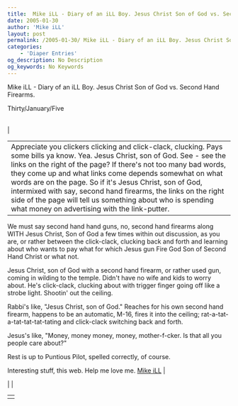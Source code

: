 ```yaml
---
title:  Mike iLL - Diary of an iLL Boy. Jesus Christ Son of God vs. Second Hand Firearms.
date: 2005-01-30
author: 'Mike iLL'
layout: post
permalink: /2005-01-30/ Mike iLL - Diary of an iLL Boy. Jesus Christ Son of God vs. Second Hand Firearms.
categories:
    - 'Diaper Entries'
og_description: No Description
og_keywords: No Keywords
---
```

<style>
body {
  background-color: ;
  color: ;
}
a {
  color: ;
}
a:active {
  color: ;
}
a:visited {
  color: ;
}
</style>

   Mike iLL - Diary of an iLL Boy. Jesus Christ Son of God vs. Second Hand Firearms.  
<!--
google\_ad\_client = "pub-7092652543555559";
google\_alternate\_ad\_url = "http://www.obliteration.com/O\_site/thought/Mikeb/click.htm";
google\_ad\_width = 120;
google\_ad\_height = 600;
google\_ad\_format = "120x600\_as";
google\_ad\_channel ="";
google\_ad\_type = "text";
google\_color\_border = ["F9DFF9","DFF2FD","B0E0E6"];
google\_color\_bg = ["F9DFF9","DFF2FD","FFFFFF"];
google\_color\_link = ["0000CC","0000CC","000000"];
google\_color\_url = ["008000","008000","336699"];
google\_color\_text = ["000000","000000","333333"];
//-->
 

Thirty/January/Five


|  |  |  |
| --- | --- | --- |
| 

|  |
| --- |
| Appreciate you clickers clicking and click-clack, clucking. Pays some bills ya know. Yea. Jesus Christ, son of God. See - see the links on the right of the page? If there's not too many bad words, they come up and what links come depends somewhat on what words are on the page. So if it's Jesus Christ, son of God, intermixed with say, second hand firearms, the links on the right side of the page will tell us something about who is spending what money on advertising with the link-putter.

 We must say second hand hand guns, no, second hand firearms along WITH Jesus Christ, Son of God a few times within out discussion, as you are, or rather between the click-clack, clucking back and forth and learning about who wants to pay what for which Jesus gun Fire God Son of Second Hand Christ or what not.

 Jesus Christ, son of God with a second hand firearm, or rather used gun, coming in wilding to the temple. Didn't have no wife and kids to worry about. He's click-clack, clucking about with trigger finger going off like a strobe light. Shootin' out the ceiling.

 Rabbi's like, "Jesus Christ, son of God." Reaches for his own second hand firearm, happens to be an automatic, M-16, fires it into the ceiling; rat-a-tat-a-tat-tat-tat-tating and click-clack switching back and forth.

 Jesus's like, "Money, money money, money, mother-f-cker. Is that all you people care about?"

 Rest is up to Puntious Pilot, spelled correctly, of course.

 Interesting stuff, this web.
 Help me love me.
[Mike iLL](mailto:mike@obliteration.com)
 |

 | 
 |

   


|  |
| --- |
|   |

   
   
   
   
  

